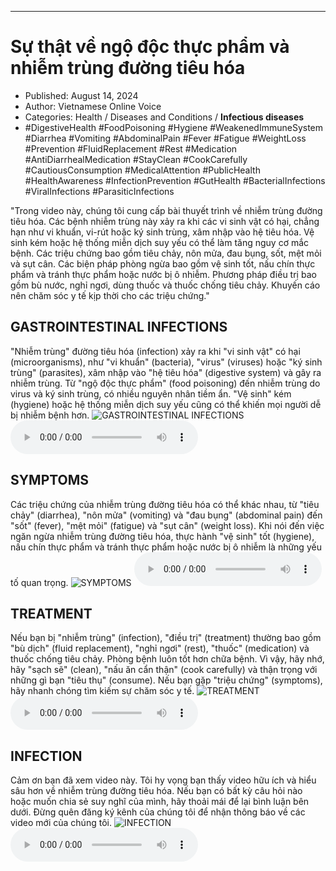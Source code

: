
---

# Sự thật về ngộ độc thực phẩm và nhiễm trùng đường tiêu hóa

- Published: August 14, 2024
- Author: Vietnamese Online Voice
- Categories: Health / Diseases and Conditions / **Infectious diseases**
- #DigestiveHealth #FoodPoisoning #Hygiene #WeakenedImmuneSystem #Diarrhea #Vomiting #AbdominalPain #Fever #Fatigue #WeightLoss #Prevention #FluidReplacement #Rest #Medication #AntiDiarrhealMedication #StayClean #CookCarefully #CautiousConsumption #MedicalAttention #PublicHealth #HealthAwareness #InfectionPrevention #GutHealth #BacterialInfections #ViralInfections #ParasiticInfections

"Trong video này, chúng tôi cung cấp bài thuyết trình về nhiễm trùng đường tiêu hóa. Các bệnh nhiễm trùng này xảy ra khi các vi sinh vật có hại, chẳng hạn như vi khuẩn, vi-rút hoặc ký sinh trùng, xâm nhập vào hệ tiêu hóa. Vệ sinh kém hoặc hệ thống miễn dịch suy yếu có thể làm tăng nguy cơ mắc bệnh. Các triệu chứng bao gồm tiêu chảy, nôn mửa, đau bụng, sốt, mệt mỏi và sụt cân. Các biện pháp phòng ngừa bao gồm vệ sinh tốt, nấu chín thực phẩm và tránh thực phẩm hoặc nước bị ô nhiễm. Phương pháp điều trị bao gồm bù nước, nghỉ ngơi, dùng thuốc và thuốc chống tiêu chảy. Khuyến cáo nên chăm sóc y tế kịp thời cho các triệu chứng."


## GASTROINTESTINAL INFECTIONS

"Nhiễm trùng" đường tiêu hóa (infection) xảy ra khi "vi sinh vật" có hại (microorganisms), như "vi khuẩn" (bacteria), "virus" (viruses) hoặc "ký sinh trùng" (parasites), xâm nhập vào "hệ tiêu hóa" (digestive system) và gây ra nhiễm trùng. Từ "ngộ độc thực phẩm" (food poisoning) đến nhiễm trùng do virus và ký sinh trùng, có nhiều nguyên nhân tiềm ẩn. "Vệ sinh" kém (hygiene) hoặc hệ thống miễn dịch suy yếu cũng có thể khiến mọi người dễ bị nhiễm bệnh hơn.
![GASTROINTESTINAL INFECTIONS](https://http-archiver-apis-production-80.schnworks.com/storage/images/transitions/2024-08-14/transition-44923765044-Montserrat-Black-673AB7.jpg)
<audio controls>
    <source src="https://http-archiver-apis-production-80.schnworks.com/storage/storage/audio/file-37175932428.mp3" type="audio/mpeg">
</audio>



## SYMPTOMS

Các triệu chứng của nhiễm trùng đường tiêu hóa có thể khác nhau, từ "tiêu chảy" (diarrhea), "nôn mửa" (vomiting) và "đau bụng" (abdominal pain) đến "sốt" (fever), "mệt mỏi" (fatigue) và "sụt cân" (weight loss). Khi nói đến việc ngăn ngừa nhiễm trùng đường tiêu hóa, thực hành "vệ sinh" tốt (hygiene), nấu chín thực phẩm và tránh thực phẩm hoặc nước bị ô nhiễm là những yếu tố quan trọng.
![SYMPTOMS](https://http-archiver-apis-production-80.schnworks.com/storage/images/transitions/2024-08-14/transition--6741858796-Montserrat-Black-512DA8.jpg)
<audio controls>
    <source src="https://http-archiver-apis-production-80.schnworks.com/storage/storage/audio/file-3300288290.mp3" type="audio/mpeg">
</audio>



## TREATMENT

Nếu bạn bị "nhiễm trùng" (infection), "điều trị" (treatment) thường bao gồm "bù dịch" (fluid replacement), "nghỉ ngơi" (rest), "thuốc" (medication) và thuốc chống tiêu chảy. Phòng bệnh luôn tốt hơn chữa bệnh. Vì vậy, hãy nhớ, hãy "sạch sẽ" (clean), "nấu ăn cẩn thận" (cook carefully) và thận trọng với những gì bạn "tiêu thụ" (consume). Nếu bạn gặp "triệu chứng" (symptoms), hãy nhanh chóng tìm kiếm sự chăm sóc y tế.
![TREATMENT](https://http-archiver-apis-production-80.schnworks.com/storage/images/transitions/2024-08-14/transition--6860151211-Montserrat-SemiBold-283593.jpg)
<audio controls>
    <source src="https://http-archiver-apis-production-80.schnworks.com/storage/storage/audio/file-1322481105.mp3" type="audio/mpeg">
</audio>



## INFECTION

Cảm ơn bạn đã xem video này. Tôi hy vọng bạn thấy video hữu ích và hiểu sâu hơn về nhiễm trùng đường tiêu hóa. Nếu bạn có bất kỳ câu hỏi nào hoặc muốn chia sẻ suy nghĩ của mình, hãy thoải mái để lại bình luận bên dưới. Đừng quên đăng ký kênh của chúng tôi để nhận thông báo về các video mới của chúng tôi.
![INFECTION](https://http-archiver-apis-production-80.schnworks.com/storage/images/transitions/2024-08-14/transition--18358540542-Montserrat-Regular-1A237E.jpg)
<audio controls>
    <source src="https://http-archiver-apis-production-80.schnworks.com/storage/storage/audio/file-11344166122.mp3" type="audio/mpeg">
</audio>

